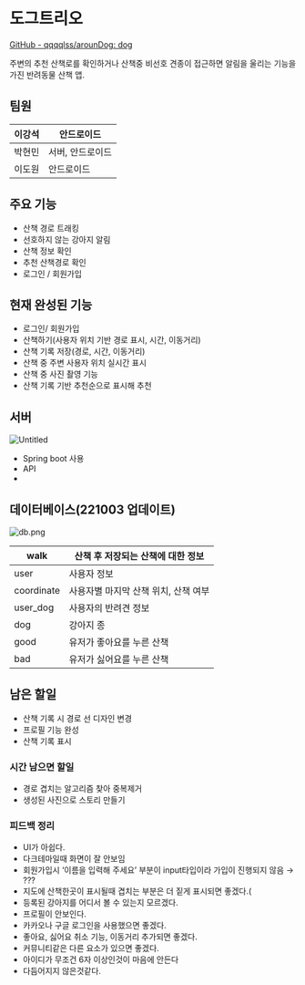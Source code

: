 # 도그트리오

[GitHub - qqqqlss/arounDog: dog](https://github.com/qqqqlss/arounDog)

주변의 추천 산책로를 확인하거나 산책중 비선호 견종이 접근하면 알림을 울리는 기능을 가진 반려동물 산책 앱.

## 팀원

| 이강석 | 안드로이드 |
| --- | --- |
| 박현민 | 서버, 안드로이드 |
| 이도원 | 안드로이드 |

## 주요 기능

- 산책 경로 트래킹
- 선호하지 않는 강아지 알림
- 산책 정보 확인
- 추천 산책경로 확인
- 로그인 / 회원가입

## 현재 완성된 기능

- 로그인/ 회원가입
- 산책하기(사용자 위치 기반 경로 표시, 시간, 이동거리)
- 산책 기록 저장(경로, 시간, 이동거리)
- 산책 중 주변 사용자 위치 실시간 표시
- 산책 중 사진 촬영 기능
- 산책 기록 기반 추천순으로  표시해 추천

## 서버

![Untitled](https://s3-us-west-2.amazonaws.com/secure.notion-static.com/8ed7de8a-d963-4b3a-8d1d-5b196c6e654f/Untitled.png)

- Spring boot 사용
- API
- 

## 데이터베이스(221003 업데이트)

![db.png](https://s3-us-west-2.amazonaws.com/secure.notion-static.com/0773ad50-6f93-43fb-bb00-3387b4294991/db.png)

| walk | 산책 후 저장되는 산책에 대한 정보 |
| --- | --- |
| user | 사용자 정보 |
| coordinate | 사용자별 마지막 산책 위치, 산책 여부 |
| user_dog | 사용자의 반려견 정보 |
| dog | 강아지 종 |
| good | 유저가 좋아요를 누른 산책 |
| bad | 유저가 싫어요를 누른 산책 |

## 남은 할일

- 산책 기록 시 경로 선 디자인 변경
- 프로필 기능 완성
- 산책 기록 표시

### 시간 남으면 할일

- 경로 겹치는 알고리즘 찾아 중복제거
- 생성된 사진으로 스토리 만들기

### 피드백 정리

- UI가 아쉽다.
- 다크테마일때 화면이 잘 안보임
- 회원가입시 ‘이름을 입력해 주세요’ 부분이 input타입이라 가입이 진행되지 않음 → ???
- 지도에 산책한곳이 표시될때 겹치는 부분은 더 짙게 표시되면 좋겠다.(
- 등록된 강아지를 어디서 볼 수 있는지 모르겠다.
- 프로필이 안보인다.
- 카카오나 구글 로그인을 사용했으면 좋겠다.
- 좋아요, 싫어요 취소 기능, 이동거리 추가되면 좋겠다.
- 커뮤니티같은 다른 요소가 있으면 좋겠다.
- 아이디가 무조건 6자 이상인것이 마음에 안든다
- 다듬어지지 않은것같다.
